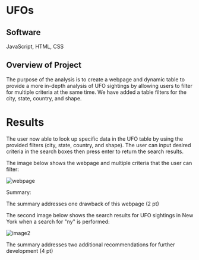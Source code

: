 # UFOs

## Software
JavaScript, HTML, CSS

## Overview of Project

The purpose of the analysis is to create a webpage and dynamic table to provide a more in-depth analysis of UFO sightings by allowing users to filter for multiple criteria at the same time. We have added a table filters for the city, state, country, and shape.

# Results 

The user now able to look up specific data in the UFO table by using the provided filters (city, state, country, and shape). The user can input desired criteria in the search boxes then press enter to return the search results.

The image below shows the webpage and multiple criteria that the user can filter:

![webpage](webpage.PNG)




Summary:

The summary addresses one drawback of this webpage (2 pt)

The second image below shows the search results for UFO sightings in New York when a search for "ny" is performed:

![image2](image_2.PNG)

The summary addresses two additional recommendations for further development (4 pt)
